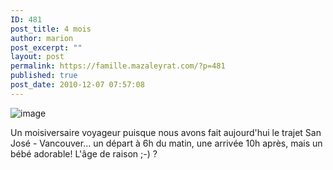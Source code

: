 ```yaml
---
ID: 481
post_title: 4 mois
author: marion
post_excerpt: ""
layout: post
permalink: https://famille.mazaleyrat.com/?p=481
published: true
post_date: 2010-12-07 07:57:08
---
```

<img style="display: block; margin-right: auto; margin-left: auto;" src="http://famille.mazaleyrat.com/wp-content/uploads/2010/12/wpid-IMAG00961.jpg" alt="image" />

Un moisiversaire voyageur puisque nous avons fait aujourd'hui le trajet San José - Vancouver... un départ à 6h du matin, une arrivée 10h après, mais un bébé adorable! L'âge de raison ;-) ?